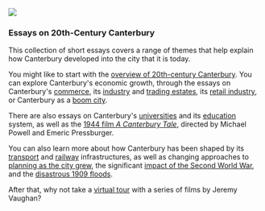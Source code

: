 <a href="https://dev.visual-essays.app"><img src="https://dev-visual-essays.netlify.app/images/ve-button.png"></a>
<param ve-config title="20th-Century Canterbury: Home" author="Richard Maltby and Carolyn Oulton" layout="vtl" banner="https://stor.artstor.org/stor/c35dcc83-8c83-4e82-8a7e-0d012287b919">

<param ve-entity eid="Q29303" aliases="Canterbury">
<param ve-entity eid="Q55234" aliases="Michael Powell">
<param ve-entity eid="Q55230" aliases="Emeric Pressburger">

### Essays on 20th-Century Canterbury

This collection of short essays covers a range of themes that help explain how Canterbury developed into the city that it is today.
<param ve-map center="Q29303" zoom="15">

You might like to start with the [overview of 20th-century Canterbury](/canterbury/20c-canterbury-overview). You can explore Canterbury's economic growth, through the essays on Canterbury's [commerce](/canterbury/20c-canterbury-commerce), its [industry](/Canterbury/20c-Canterbury-industrial) and [trading estates](/canterbury/20c-canterbury-trading-estates), its [retail industry](/canterbury/20c-canterbury-retail-store), or Canterbury as a [boom city](/canterbury/20c-canterbury-boom-city).
<param ve-image url="images/St Georges Clock Tower 2 MJC.jpg" label="St George's Clock Tower" attribution="Martin Crowther">

There are also essays on Canterbury's [universities](/canterbury/20c-canterbury-universities) and its [education](/canterbury/20c-canterbury-education) system, as well as the [1944 film *A Canterbury Tale*](/canterbury/20c-canterbury-tales-film), directed by Michael Powell and Emeric Pressburger.<param ve-image url="https://stor.artstor.org/stor/b51a34a6-cf52-44c9-b52a-d7398d78edee" label="Queen Bertha outside the King's School, Canterbury" attribution="Peter Gasston, CC-BY-NC-ND 2.0">

You can also learn more about how Canterbury has been shaped by its [transport](/canterbury/20c-canterbury-transport) and [railway](/canterbury/20c-canterbury-railway) infrastructures, as well as changing approaches to [planning as the city grew](/canterbury/20c-canterbury-planning), the significant [impact of the Second World War](/canterbury/20c-canterbury-ww2), and the [disastrous 1909 floods](/canterbury/20c-canterbury-floods).
<param ve-image url="https://upload.wikimedia.org/wikipedia/commons/3/3a/Bundesarchiv_Bild_101I-662-6659-37%2C_Flugzeug_Messerschmitt_Me_109.jpg" label="Messerschmitt" attribution="Bundesarchiv, Bild 101I-662-6659-37 / Hebenstreit / CC-BY-SA 3.0">

After that, why not take a [virtual tour](https://www.youtube.com/watch?v=hDP7rcFTexU) with a series of films by Jeremy Vaughan?
